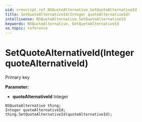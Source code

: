 ```yaml
---
uid: crmscript_ref_NSQuoteAlternative_SetQuoteAlternativeId
title: SetQuoteAlternativeId(Integer quoteAlternativeId)
intellisense: NSQuoteAlternative.SetQuoteAlternativeId
keywords: NSQuoteAlternative, GetQuoteAlternativeId
so.topic: reference
---
```


# SetQuoteAlternativeId(Integer quoteAlternativeId)

Primary key

**Parameter:** 
* **quoteAlternativeId** Integer

```crmscript
NSQuoteAlternative thing;
Integer quoteAlternativeId;
thing.SetQuoteAlternativeId(quoteAlternativeId);
```

